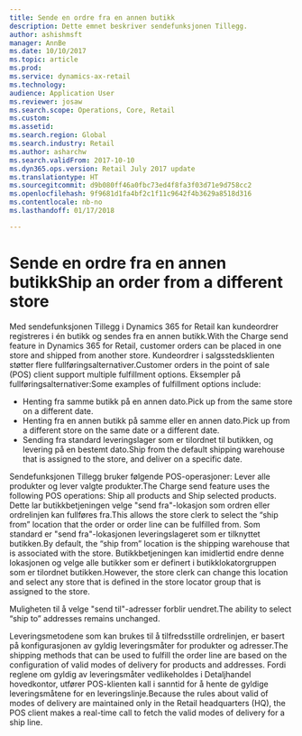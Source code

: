 ```yaml
---
title: Sende en ordre fra en annen butikk
description: Dette emnet beskriver sendefunksjonen Tillegg.
author: ashishmsft
manager: AnnBe
ms.date: 10/10/2017
ms.topic: article
ms.prod: 
ms.service: dynamics-ax-retail
ms.technology: 
audience: Application User
ms.reviewer: josaw
ms.search.scope: Operations, Core, Retail
ms.custom: 
ms.assetid: 
ms.search.region: Global
ms.search.industry: Retail
ms.author: asharchw
ms.search.validFrom: 2017-10-10
ms.dyn365.ops.version: Retail July 2017 update
ms.translationtype: HT
ms.sourcegitcommit: d9b080ff46a0fbc73ed4f8fa3f03d71e9d758cc2
ms.openlocfilehash: 9f9681d1fa4bf2c1f11c9642f4b3629a8518d316
ms.contentlocale: nb-no
ms.lasthandoff: 01/17/2018

---
```


# <a name="ship-an-order-from-a-different-store"></a><span data-ttu-id="52b1c-103">Sende en ordre fra en annen butikk</span><span class="sxs-lookup"><span data-stu-id="52b1c-103">Ship an order from a different store</span></span>

<span data-ttu-id="52b1c-104">Med sendefunksjonen Tillegg i Dynamics 365 for Retail kan kundeordrer registreres i én butikk og sendes fra en annen butikk.</span><span class="sxs-lookup"><span data-stu-id="52b1c-104">With the Charge send feature in Dynamics 365 for Retail, customer orders can be placed in one store and shipped from another store.</span></span> <span data-ttu-id="52b1c-105">Kundeordrer i salgsstedsklienten støtter flere fullføringsalternativer.</span><span class="sxs-lookup"><span data-stu-id="52b1c-105">Customer orders in the point of sale (POS) client support multiple fulfillment options.</span></span> <span data-ttu-id="52b1c-106">Eksempler på fullføringsalternativer:</span><span class="sxs-lookup"><span data-stu-id="52b1c-106">Some examples of fulfillment options include:</span></span>
-   <span data-ttu-id="52b1c-107">Henting fra samme butikk på en annen dato.</span><span class="sxs-lookup"><span data-stu-id="52b1c-107">Pick up from the same store on a different date.</span></span>
-   <span data-ttu-id="52b1c-108">Henting fra en annen butikk på samme eller en annen dato.</span><span class="sxs-lookup"><span data-stu-id="52b1c-108">Pick up from a different store on the same date or a different date.</span></span>
-   <span data-ttu-id="52b1c-109">Sending fra standard leveringslager som er tilordnet til butikken, og levering på en bestemt dato.</span><span class="sxs-lookup"><span data-stu-id="52b1c-109">Ship from the default shipping warehouse that is assigned to the store, and deliver on a specific date.</span></span>

<span data-ttu-id="52b1c-110">Sendefunksjonen Tillegg bruker følgende POS-operasjoner: Lever alle produkter og lever valgte produkter.</span><span class="sxs-lookup"><span data-stu-id="52b1c-110">The Charge send feature uses the following POS operations: Ship all products and Ship selected products.</span></span> <span data-ttu-id="52b1c-111">Dette lar butikkbetjeningen velge "send fra"-lokasjon som ordren eller ordrelinjen kan fullføres fra.</span><span class="sxs-lookup"><span data-stu-id="52b1c-111">This allows the store clerk to select the “ship from” location that the order or order line can be fulfilled from.</span></span> <span data-ttu-id="52b1c-112">Som standard er "send fra"-lokasjonen leveringslageret som er tilknyttet butikken.</span><span class="sxs-lookup"><span data-stu-id="52b1c-112">By default, the “ship from” location is the shipping warehouse that is associated with the store.</span></span> <span data-ttu-id="52b1c-113">Butikkbetjeningen kan imidlertid endre denne lokasjonen og velge alle butikker som er definert i butikklokatorgruppen som er tilordnet butikken.</span><span class="sxs-lookup"><span data-stu-id="52b1c-113">However, the store clerk can change this location and select any store that is defined in the store locator group that is assigned to the store.</span></span> 

<span data-ttu-id="52b1c-114">Muligheten til å velge "send til"-adresser forblir uendret.</span><span class="sxs-lookup"><span data-stu-id="52b1c-114">The ability to select “ship to” addresses remains unchanged.</span></span> 

<span data-ttu-id="52b1c-115">Leveringsmetodene som kan brukes til å tilfredsstille ordrelinjen, er basert på konfigurasjonen av gyldig leveringsmåter for produkter og adresser.</span><span class="sxs-lookup"><span data-stu-id="52b1c-115">The shipping methods that can be used to fulfill the order line are based on the configuration of valid modes of delivery for products and addresses.</span></span> <span data-ttu-id="52b1c-116">Fordi reglene om gyldig av leveringsmåter vedlikeholdes i Detaljhandel hovedkontor, utfører POS-klienten kall i sanntid for å hente de gyldige leveringsmåtene for en leveringslinje.</span><span class="sxs-lookup"><span data-stu-id="52b1c-116">Because the rules about valid of modes of delivery are maintained only in the Retail headquarters (HQ), the POS client makes a real-time call to fetch the valid modes of delivery for a ship line.</span></span> 



